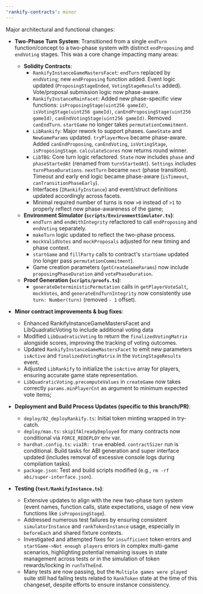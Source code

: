 ```yaml
---
'rankify-contracts': minor
---
```


Major architectural and functional changes:

- **Two-Phase Turn System**: Transitioned from a single `endTurn` function/concept to a two-phase system with distinct `endProposing` and `endVoting` stages. This was a core change impacting many areas:
  - **Solidity Contracts**:
    - `RankifyInstanceGameMastersFacet`: `endTurn` replaced by `endVoting`; new `endProposing` function added. Event logic updated (`ProposingStageEnded`, `VotingStageResults` added). Vote/proposal submission logic now phase-aware.
    - `RankifyInstanceMainFacet`: Added new phase-specific view functions: `isProposingStage(uint256 gameId)`, `isVotingStage(uint256 gameId)`, `canEndProposingStage(uint256 gameId)`, `canEndVotingStage(uint256 gameId)`. Removed `canEndTurn`. `startGame` no longer takes `permutationCommitment`.
    - `LibRankify`: Major rework to support phases. `GameState` and `NewGameParams` updated. `tryPlayerMove` became phase-aware. Added `canEndProposing`, `canEndVoting`, `isVotingStage`, `isProposingStage`. `calculateScores` now returns round winner.
    - `LibTBG`: Core turn logic refactored. `State` now includes `phase` and `phaseStartedAt` (renamed from `turnStartedAt`). `Settings` includes `turnPhaseDurations`. `nextTurn` became `next` (phase transition). Timeout and early end logic became phase-aware (`isTimeout`, `canTransitionPhaseEarly`).
    - Interfaces (`IRankifyInstance`) and event/struct definitions updated accordingly across facets.
    - Minimal required number of turns is now `>0` instead of `>1` to properly reflect new phase-awareness of the game;
  - **Environment Simulator (`scripts/EnvironmentSimulator.ts`)**:
    - `endTurn` and `endWithIntegrity` refactored to call `endProposing` and `endVoting` separately.
    - `makeTurn` logic updated to reflect the two-phase process.
    - `mockValidVotes` and `mockProposals` adjusted for new timing and phase context.
    - `startGame` and `fillParty` calls to contract's `startGame` updated (no longer pass `permutationCommitment`).
    - Game creation parameters (`getCreateGameParams`) now include `proposingPhaseDuration` and `votePhaseDuration`.
  - **Proof Generation (`scripts/proofs.ts`)**:
    - `generateDeterministicPermutation` calls in `getPlayerVoteSalt`, `mockVotes`, and `generateEndTurnIntegrity` now consistently use `turn: Number(turn)` (removed `- 1` offset).
- **Minor contract improvements & bug fixes**:
  - Enhanced RankifyInstanceGameMastersFacet and LibQuadraticVoting to include additional voting data
  - Modified `LibQuadraticVoting` to return the `finalizedVotingMatrix` alongside scores, improving the tracking of voting outcomes.
  - Updated `RankifyInstanceGameMastersFacet` to emit new parameters `isActive` and `finalizedVotingMatrix` in the `VotingStageResults` event.
  - Adjusted `LibRankify` to initialize the `isActive` array for players, ensuring accurate game state representation.
  - `LibQuadraticVoting.precomputeValues` in `createGame` now takes correctly `params.minPlayerCnt` as argument to minimum expected vote items;

- **Deployment and Build Process Updates (specific to this branch/PR)**:
  - `deploy/02_deployRankify.ts`: Initial token minting wrapped in try-catch.
  - `deploy/mao.ts`: `skipIfAlreadyDeployed` for many contracts now conditional via `FORCE_REDEPLOY` env var.
  - `hardhat.config.ts`: `viaIR: true` enabled. `contractSizer` run is conditional. Build tasks for ABI generation and super interface updated (includes removal of excessive console logs during compilation tasks).
  - `package.json`: Test and build scripts modified (e.g., `rm -rf abi/super-interface.json`).

- **Testing (`test/RankifyInstance.ts`)**:
  - Extensive updates to align with the new two-phase turn system (event names, function calls, state expectations, usage of new view functions like `isProposingStage`).
  - Addressed numerous test failures by ensuring consistent `simulatorInstance` and `rankTokenInstance` usage, especially in `beforeEach` and shared fixture contexts.
  - Investigated and attempted fixes for `insufficient` token errors and `startGame->Not enough players` errors in complex multi-game scenarios, highlighting potential remaining issues in state management across tests or in the simulation of token rewards/locking in `runToTheEnd`.
  - Many tests are now passing, but the `Multiple games were played` suite still had failing tests related to `RankToken` state at the time of this changeset, despite efforts to ensure instance consistency.
